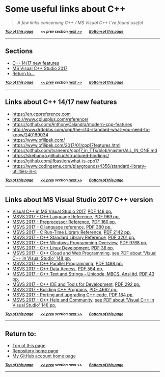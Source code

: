 <a name="0"><a name="pgtop">

# Some useful links about C++</a></a>

> _A few links concerning C++ / MS Visual C++ I've found useful_

<sub>**_[Top of this page](#pgtop)&emsp;&emsp;<< prev section [next >>](#1)&emsp;&emsp;[Bottom of this page](#returnto)_**</sub>

---

<a name="1"><a name="sections">

## Sections</a></a>

- [C++14/17 new features](#cpp1417new)
- [MS Visual C++ Studio 2017](#msvc2017)
- [Return to...](#returnto)

<sub>**_[Top of this page](#pgtop)&emsp;&emsp;[<< prev](#0) section [next >>](#2)&emsp;&emsp;[Bottom of this page](#returnto)_**</sub>

---

<a name="2"><a name="#cpp1417new">

## Links about C++ 14/17 new features</a></a>

- https://en.cppreference.com
- http://www.cplusplus.com/reference/
- https://github.com/AnthonyCalandra/modern-cpp-features
- http://www.drdobbs.com/cpp/the-c14-standard-what-you-need-to-know/240169034
- https://www.bfilipek.com/
- https://www.bfilipek.com/2017/01/cpp17features.html
- https://github.com/tvaneerd/cpp17_in_TTs/blob/master/ALL_IN_ONE.md
- https://skebanga.github.io/structured-bindings/
- https://github.com/jfbastien/what-is-cpp17
- https://www.codingame.com/playgrounds/4356/standard-library-utilities-in-c

<sub>**_[Top of this page](#pgtop)&emsp;&emsp;[<< prev](#1) section [next >>](#3)&emsp;&emsp;[Bottom of this page](#returnto)_**</sub>

---

<a name="3"><a name="msvc2017">

## Links about MS Visual Studio 2017 C++ version</a></a>

- [Visual C++ in MS Visual Studio 2017](https://docs.microsoft.com/en-us/cpp/visual-cpp-in-visual-studio?view=vs-2017), [PDF 148 pp.](https://opdhsblobprod01.blob.core.windows.net/contents/8ee155eb21834b65814ae67f4da97bf3/3ca2d16817edfce024db32f9d8f39638?sv=2015-04-05&sr=b&sig=P1XrNIf8p3%2Bvw4286zY2QnIIVXuMsEWKu6UBkfD3uzA%3D&st=2019-03-06T14%3A05%3A50Z&se=2019-03-07T14%3A15%3A50Z&sp=r)
- [MSVS 2017 - C++ Language Reference](https://docs.microsoft.com/en-us/cpp/cpp/cpp-language-reference?view=vs-2017), [PDF 969 pp.](https://opdhsblobprod01.blob.core.windows.net/contents/8ee155eb21834b65814ae67f4da97bf3/58cd1ea644d0fd8bc7daecf356c8b128?sv=2015-04-05&sr=b&sig=NFSX7cuFUlvxigTkz7LBdwa2wZCXwhKgf1XGM%2BRRToc%3D&st=2019-03-06T14%3A10%3A50Z&se=2019-03-07T14%3A20%3A50Z&sp=r)
- [MSVS 2017 - Preprocessor Reference](https://docs.microsoft.com/en-us/cpp/preprocessor/c-cpp-preprocessor-reference?view=vs-2017), [PDF 160 pp.](https://opdhsblobprod01.blob.core.windows.net/contents/8ee155eb21834b65814ae67f4da97bf3/07d6156e31fc57f4b227782704866a5f?sv=2015-04-05&sr=b&sig=QBXKQM1sn6iWYAUuGpmT4VKbeY6f1vEukwqTFzFjhRE%3D&st=2019-03-06T01%3A40%3A02Z&se=2019-03-07T01%3A50%3A02Z&sp=r)
- [MSVS 2017 - C language reference](https://docs.microsoft.com/en-us/cpp/c-language/c-language-reference?view=vs-2017), [PDF 380 pp.](https://opdhsblobprod01.blob.core.windows.net/contents/8ee155eb21834b65814ae67f4da97bf3/e0dbd5b471ac09cf3eaba2b85c8d5032?sv=2015-04-05&sr=b&sig=9bvf7gnwhivySQ9wSZB8sP8n6UuzeT%2FPg0RUo8BtK78%3D&st=2019-03-06T14%3A21%3A47Z&se=2019-03-07T14%3A31%3A47Z&sp=r)
- [MSVS 2017 - C Run-Time Library Reference](https://docs.microsoft.com/en-us/cpp/c-runtime-library/c-run-time-library-reference?view=vs-2017), [PDF 2142 pp.](https://opdhsblobprod01.blob.core.windows.net/contents/8ee155eb21834b65814ae67f4da97bf3/e0fb626cb4d054cba51017b3f65cc6de?sv=2015-04-05&sr=b&sig=Mxg24NrOrE7vUhdEtAs17WEzskYRG6CgBUWj8nvwrhE%3D&st=2019-03-06T14%3A27%3A16Z&se=2019-03-07T14%3A37%3A16Z&sp=r)
- [MSVS 2017 - C++ Standard Library Reference](https://docs.microsoft.com/en-us/cpp/standard-library/cpp-standard-library-reference?view=vs-2017), [PDF 3201 pp.](https://opdhsblobprod01.blob.core.windows.net/contents/8ee155eb21834b65814ae67f4da97bf3/507f5633a4532c976e87e1afc43fb33f?sv=2015-04-05&sr=b&sig=WUobWzcLShGc3zUbuk8ASMoeM8%2BPu2IhqXSd8sX1KD0%3D&st=2019-03-06T14%3A27%3A52Z&se=2019-03-07T14%3A37%3A52Z&sp=r)
- [MSVS 2017 - C++ Windows Programming Overview](https://docs.microsoft.com/en-us/cpp/windows/overview-of-windows-programming-in-cpp?view=vs-2017), [PDF 9768 pp.](https://opdhsblobprod01.blob.core.windows.net/contents/8ee155eb21834b65814ae67f4da97bf3/a7a2f9a8ec4a7cbc055edf63d15d3ecb?sv=2015-04-05&sr=b&sig=mB3hOkVnfr9ub4RWjf%2FPd%2BScEpMzG8v2UPpLyGHC5Bk%3D&st=2019-03-06T14%3A15%3A42Z&se=2019-03-07T14%3A25%3A42Z&sp=r)
- [MSVS 2017 - C++ Linux Development](https://docs.microsoft.com/en-us/cpp/linux/download-install-and-setup-the-linux-development-workload?view=vs-2017), [PDF 38 pp.](https://opdhsblobprod01.blob.core.windows.net/contents/8ee155eb21834b65814ae67f4da97bf3/5ffd6defda6cb216556a593fa995505c?sv=2015-04-05&sr=b&sig=iOgEr6Cs5nb7Jav1lQtG35hjXIuSy9zrO%2BdQNeYRFEs%3D&st=2019-03-06T14%3A28%3A27Z&se=2019-03-07T14%3A38%3A27Z&sp=r)
- [MSVS 2017 - C++ Cloud and Web Programming](https://docs.microsoft.com/en-us/cpp/cloud/cloud-and-web-programming-in-visual-cpp?view=vs-2017), [see PDF about 'Visual C++ in Visual Studio' 148 pp.](https://opdhsblobprod01.blob.core.windows.net/contents/8ee155eb21834b65814ae67f4da97bf3/3ca2d16817edfce024db32f9d8f39638?sv=2015-04-05&sr=b&sig=YYxM3xySbzRaPuSS3j8v4iK4slJbKR5QQm2dU4BG2bc%3D&st=2019-03-06T14%3A28%3A53Z&se=2019-03-07T14%3A38%3A53Z&sp=r)
- [MSVS 2017 - C++ Parallel Programming](https://docs.microsoft.com/en-us/cpp/parallel/parallel-programming-in-visual-cpp?view=vs-2017), [PDF 1498 pp.](https://opdhsblobprod01.blob.core.windows.net/contents/8ee155eb21834b65814ae67f4da97bf3/9bcba84ea02b8f1b043a3cf7bb55be7b?sv=2015-04-05&sr=b&sig=7wna9gh5KjqK1yA%2BQzE6y9Dmb3ZQdWe5dl%2BKiFa6f5w%3D&st=2019-03-06T14%3A30%3A05Z&se=2019-03-07T14%3A40%3A05Z&sp=r)
- [MSVS 2017 - C++ Data Access](https://docs.microsoft.com/en-us/cpp/data/data-access-in-cpp?view=vs-2017), [PDF 564 pp.](https://opdhsblobprod01.blob.core.windows.net/contents/8ee155eb21834b65814ae67f4da97bf3/dcabdb13af80244ed978877f0aa8a5b4?sv=2015-04-05&sr=b&sig=4aKaTmhEc%2B8OPmZc5BQS9BsOuikW%2BjHY7OqLMZLwG1c%3D&st=2019-03-06T14%3A30%3A33Z&se=2019-03-07T14%3A40%3A33Z&sp=r)
- [MSVS 2017 - C++ Text and Strings - Unicode, MBCS, Ansi itd](https://docs.microsoft.com/en-us/cpp/text/text-and-strings-in-visual-cpp?view=vs-2017), [PDF 43 pp.](https://opdhsblobprod01.blob.core.windows.net/contents/8ee155eb21834b65814ae67f4da97bf3/0cb0f22129f71819987c704e97ceb277?sv=2015-04-05&sr=b&sig=ixLXYkU9uGuu1qiZ5NF9iKnA7shgygwmaqrWBoSR8Ds%3D&st=2019-03-06T14%3A30%3A59Z&se=2019-03-07T14%3A40%3A59Z&sp=r)
- [MSVS 2017 - C++ IDE and Tools for Development](https://docs.microsoft.com/en-us/cpp/ide/ide-and-tools-for-visual-cpp-development?view=vs-2017), [PDF 292 pp.](https://opdhsblobprod01.blob.core.windows.net/contents/8ee155eb21834b65814ae67f4da97bf3/3a167403ce1f751bc483c76ddc937ee8?sv=2015-04-05&sr=b&sig=Ezkz893iaIwoF%2B8ChsMeKzrW6uvJ%2B3t7NOZ3%2FWqe9Z0%3D&st=2019-03-06T14%3A31%3A28Z&se=2019-03-07T14%3A41%3A28Z&sp=r)
- [MSVS 2017 - Building C++ Programs](https://docs.microsoft.com/en-us/cpp/build/building-c-cpp-programs?view=vs-2017), [PDF 4662 pp.](https://opdhsblobprod01.blob.core.windows.net/contents/8ee155eb21834b65814ae67f4da97bf3/0810876b049d2421f96466c813ba19d6?sv=2015-04-05&sr=b&sig=0KY9KTK%2Fo%2BPP9d0TzZUMFg%2Fj1GrzBeMz72d5dcreTrk%3D&st=2019-03-06T14%3A32%3A20Z&se=2019-03-07T14%3A42%3A20Z&sp=r)
- [MSVS 2017 - Porting and upgrading C++ code](https://docs.microsoft.com/en-us/cpp/porting/visual-cpp-porting-and-upgrading-guide?view=vs-2017), [PDF 184 pp.](https://opdhsblobprod01.blob.core.windows.net/contents/8ee155eb21834b65814ae67f4da97bf3/510618772e51413e9851faa33592a35b?sv=2015-04-05&sr=b&sig=wLsGmKiEhy%2B%2BsJLX3TG4vduYjVZml8iJLWnT0lH6i28%3D&st=2019-03-06T14%3A32%3A54Z&se=2019-03-07T14%3A42%3A54Z&sp=r)
- [MSVS 2017 - C++ Help and Community](https://docs.microsoft.com/en-us/cpp/visual-cpp-help-and-community?view=vs-2017), [see PDF about 'Visual C++ in Visual Studio' 148 pp.](https://opdhsblobprod01.blob.core.windows.net/contents/8ee155eb21834b65814ae67f4da97bf3/3ca2d16817edfce024db32f9d8f39638?sv=2015-04-05&sr=b&sig=YYxM3xySbzRaPuSS3j8v4iK4slJbKR5QQm2dU4BG2bc%3D&st=2019-03-06T14%3A28%3A53Z&se=2019-03-07T14%3A38%3A53Z&sp=r)

<sub>**_[Top of this page](#pgtop)&emsp;&emsp;[<< prev](#2) section [next >>](#4)&emsp;&emsp;[Bottom of this page](#returnto)_**</sub>

---

<a name="4"><a name="returnto">

## Return to:</a></a>

- [Top of this page](#pgtop)
- [Repository home page](../README.md#pgtop)
- [My GitHub account home page](https://github.com/ktprezes)

<sub>**_[Top of this page](#pgtop)&emsp;&emsp;[<< prev](#3) section next >>&emsp;&emsp;[Bottom of this page](#returnto)_**</sub>

---
